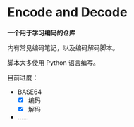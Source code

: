 # Encode and Decode
**一个用于学习编码的仓库**

内有常见编码笔记，以及编码解码脚本。

脚本大多使用 Python 语言编写。 

目前进度：
  - BASE64
    - [x] 编码
    - [x] 解码
  - ......